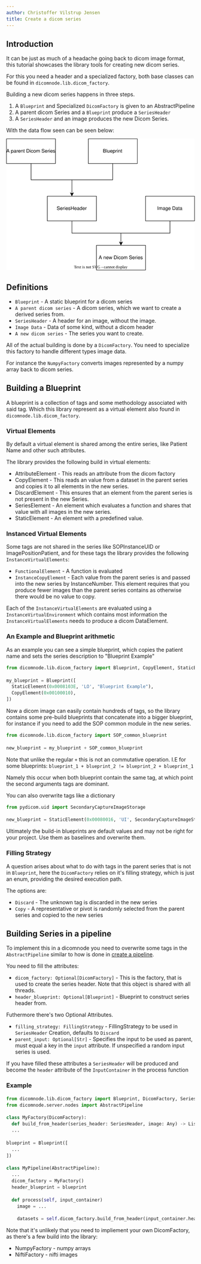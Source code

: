 ```yaml
---
author: Christoffer Vilstrup Jensen
title: Create a dicom series
---
```


## Introduction

It can be just as much of a headache going back to dicom image format, this tutorial showcases the library tools for creating new dicom series.

For this you need a header and a specialized factory, both base classes can be found in `dicomnode.lib.dicom_factory`.

Building a new dicom series happens in three steps.

1. A `Blueprint` and Specialized `DicomFactory` is given to an AbstractPipeline
2. A parent dicom Series and a `Blueprint` produce a `SeriesHeader`
3. A `SeriesHeader` and an image produces the new Dicom Series.

With the data flow seen can be seen below:

![Image](./Images/blueprint.drawio.svg)

## Definitions

* `Blueprint` - A static blueprint for a dicom series
* `A parent dicom series` - A dicom series, which we want to create a derived series from.
* `SeriesHeader` - A header for an image, without the image.
* `Image Data` - Data of some kind, without a dicom header
* `A new dicom series` - The series you want to create.

All of the actual building is done by a  `DicomFactory`. You need to specialize this factory to handle different types image data.

For instance the `NumpyFactory` converts images represented by a numpy array back to dicom series.

## Building a Blueprint

A blueprint is a collection of tags and some methodology associated with said tag. Which this library represent as a virtual element also found in `dicomnode.lib.dicom_factory`.

### Virtual Elements

By default a virtual element is shared among the entire series, like Patient Name and other such attributes.

The library provides the following build in virtual elements:

* AttributeElement - This reads an attribute from the dicom factory
* CopyElement - This reads an value from a dataset in the parent series and copies it to all elements in the new series.
* DiscardElement - This ensures that an element from the parent series is not present in the new Series.
* SeriesElement - An element which evaluates a function and shares that value with all images in the new series.
* StaticElement - An element with a predefined value.

### Instanced Virtual Elements

Some tags are not shared in the series like SOPInstanceUID or ImagePositionPatient, and for these tags the library provides the following `InstanceVirtualElements`:

* `FunctionalElement` - A function is evaluated
* `InstanceCopyElement` - Each value from the parent series is and passed into the new series by InstanceNumber. This element requires that you produce fewer images than the parent series contains as otherwise there would be no value to copy.

Each of the `InstanceVirtualElements` are evaluated using a `InstanceVirtualEnvironment` which contains most information the `InstanceVirtualElements` needs to produce a dicom DataElement.


### An Example and Blueprint arithmetic

As an example you can see a simple blueprint, which copies the patient name and sets the series description to "Blueprint Example"

```python
from dicomnode.lib.dicom_factory import Blueprint, CopyElement, StaticElement

my_blueprint = Blueprint([
  StaticElement(0x0008103E, 'LO', "Blueprint Example"),
  CopyElement(0x00100010),
])
```

Now a dicom image can easily contain hundreds of tags, so the library contains some pre-build blueprints that concatenate into a bigger blueprint, for instance if you need to add the SOP common module in the new series.

```python
from dicomnode.lib.dicom_factory import SOP_common_blueprint

new_blueprint = my_blueprint + SOP_common_blueprint
```

Note that unlike the regular `+` this is not an commutative operation. I.E for some blueprints: `blueprint_1 + blueprint_2 != blueprint_2 + blueprint_1`

Namely this occur when both blueprint contain the same tag, at which point the second arguments tags are dominant.

You can also overwrite tags like a dictionary

```python
from pydicom.uid import SecondaryCaptureImageStorage

new_blueprint = StaticElement(0x00080016, 'UI', SecondaryCaptureImageStorage)
```

Ultimately the build-in blueprints are default values and may not be right for your project. Use them as baselines and overwrite them.

### Filling Strategy

A question arises about what to do with tags in the parent series that is not in `Blueprint`, here the `DicomFactory` relies on it's filling strategy, which is just an enum, providing the desired execution path.

The options are:

* `Discard` - The unknown tag is discarded in the new series
* `Copy` - A representative or pivot is randomly selected from the parent series and copied to the new series

## Building Series in a pipeline

To implement this in a dicomnode you need to overwrite some tags in the `AbstractPipeline` similar to how is done in [create a pipeline](./create_a_pipeline.md).

You need to fill the attributes:

* `dicom_factory: Optional[DicomFactory]` - This is the factory, that is used to create the series header. Note that this object is shared with all threads.
* `header_blueprint: Optional[Blueprint]` - Blueprint to construct series header from.

Futhermore there's two Optional Attributes.

* `filling_strategy: FillingStrategy` - FillingStrategy to be used in `SeriesHeader` Creation, defaults to `Discard`
* `parent_input: Optional[Str]` - Specifies the input to be used as parent, must equal a key in the `input` attribute. If unspecified a random input series is used.

If you have filled these attributes a `SeriesHeader` will be produced and become the `header` attribute of the `InputContainer` in the process function

### Example



```python
from dicomnode.lib.dicom_factory import Blueprint, DicomFactory, SeriesHeader ...
from dicomnode.server.nodes import AbstractPipeline

class MyFactory(DicomFactory):
  def build_from_header(series_header: SeriesHeader, image: Any) -> List[Dataset]
  ...

blueprint = Blueprint([
  ...
])

class MyPipeline(AbstractPipeline):
  ...
  dicom_factory = MyFactory()
  header_blueprint = blueprint

  def process(self, input_container)
    image = ...

    datasets = self.dicom_factory.build_from_header(input_container.header, image)
```

Note that it's unlikely that you need to impliement your own DicomFactory, as there's a few build into the library:

* NumpyFactory - numpy arrays
* NiftiFactory - nifti images
